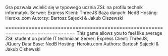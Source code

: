 Gra pozwala wcielić się w typowego ucznia ZSŁ na profilu technik informatyk.
Serwer: Express
Klient: ThreeJS
Baza danych: NedB
Hosting: Heroku.com
Autorzy: Bartosz Sajecki & Jakub Ciszewski

==============================================================================
This game allows you to feel like average ZSŁ student on profile IT technician
Server: Express
Client: ThreeJS, JQuery
Data Base: NedB
Hosting: Heroku.com
Authors: Bartosh Sajecki & Jakub Cishewski
